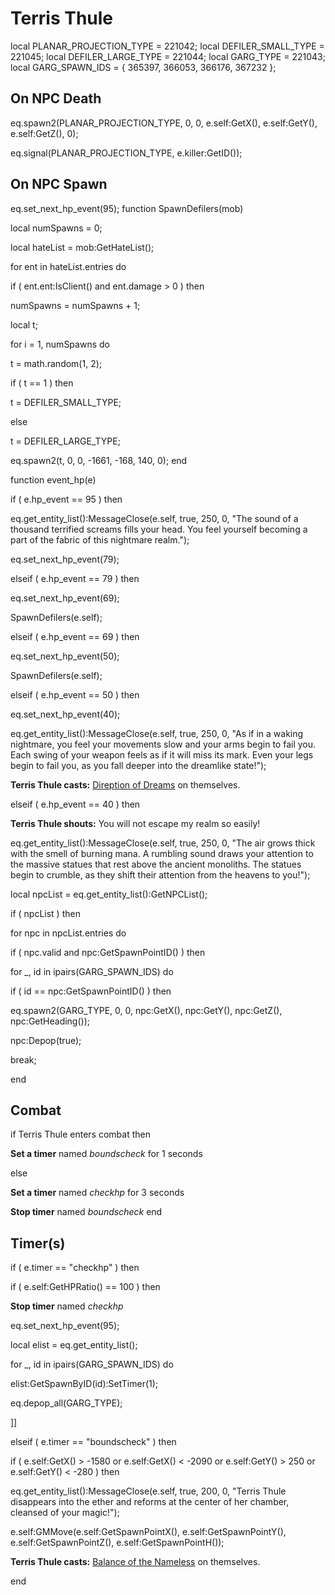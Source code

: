 # Terris Thule




local PLANAR_PROJECTION_TYPE = 221042;
local DEFILER_SMALL_TYPE = 221045;
local DEFILER_LARGE_TYPE = 221044;
local GARG_TYPE = 221043;
local GARG_SPAWN_IDS = { 365397, 366053, 366176, 367232 };



## On NPC Death

eq.spawn2(PLANAR_PROJECTION_TYPE, 0, 0, e.self:GetX(), e.self:GetY(), e.self:GetZ(), 0);

eq.signal(PLANAR_PROJECTION_TYPE, e.killer:GetID()); 


## On NPC Spawn

eq.set_next_hp_event(95);
function SpawnDefilers(mob)

local numSpawns = 0;

local hateList = mob:GetHateList();



for ent in hateList.entries do


if ( ent.ent:IsClient() and ent.damage > 0 ) then



numSpawns = numSpawns + 1;



local t;

for i = 1, numSpawns do


t = math.random(1, 2);


if ( t == 1 ) then



t = DEFILER_SMALL_TYPE;


else



t = DEFILER_LARGE_TYPE;






eq.spawn2(t, 0, 0, -1661, -168, 140, 0); 
end

function event_hp(e)


if ( e.hp_event == 95 ) then


eq.get_entity_list():MessageClose(e.self, true, 250, 0, "The sound of a thousand terrified screams fills your head.  You feel yourself becoming a part of the fabric of this nightmare realm.");


eq.set_next_hp_event(79);




elseif ( e.hp_event == 79 ) then


eq.set_next_hp_event(69);


SpawnDefilers(e.self);



elseif ( e.hp_event == 69 ) then


eq.set_next_hp_event(50);


SpawnDefilers(e.self);



elseif ( e.hp_event == 50 ) then


eq.set_next_hp_event(40);


eq.get_entity_list():MessageClose(e.self, true, 250, 0, "As if in a waking nightmare, you feel your movements slow and your arms begin to fail you.  Each swing of your weapon feels as if it will miss its mark.   Even your legs begin to fail you, as you fall deeper into the dreamlike state!");


**Terris Thule casts:** [Direption of Dreams](/spell/3150) on themselves.



elseif ( e.hp_event == 40 ) then


**Terris Thule shouts:** <span class="text-danger">You will not escape my realm so easily!</span>


eq.get_entity_list():MessageClose(e.self, true, 250, 0, "The air grows thick with the smell of burning mana.  A rumbling sound draws your attention to the massive statues that rest above the ancient monoliths.  The statues begin to crumble, as they shift their attention from the heavens to you!");





local npcList = eq.get_entity_list():GetNPCList();





if ( npcList ) then






for npc in npcList.entries do





if ( npc.valid and npc:GetSpawnPointID() ) then










for _, id in ipairs(GARG_SPAWN_IDS) do






if ( id == npc:GetSpawnPointID() ) then







eq.spawn2(GARG_TYPE, 0, 0, npc:GetX(), npc:GetY(), npc:GetZ(), npc:GetHeading());







npc:Depop(true);








break;
















end



## Combat

if  Terris Thule enters combat  then


**Set a timer** named *boundscheck* for 1 seconds

else


**Set a timer** named *checkhp* for 3 seconds


**Stop timer** named *boundscheck*
end



## Timer(s)


if ( e.timer == "checkhp" ) then




if ( e.self:GetHPRatio() == 100 ) then



**Stop timer** named *checkhp*



eq.set_next_hp_event(95);















local elist = eq.get_entity_list();







for _, id in ipairs(GARG_SPAWN_IDS) do




elist:GetSpawnByID(id):SetTimer(1);





eq.depop_all(GARG_TYPE);



]]





elseif ( e.timer == "boundscheck" ) then




if ( e.self:GetX() > -1580 or e.self:GetX() < -2090 or e.self:GetY() > 250 or e.self:GetY() < -280 ) then



eq.get_entity_list():MessageClose(e.self, true, 200, 0, "Terris Thule disappears into the ether and reforms at the center of her chamber, cleansed of your magic!");



e.self:GMMove(e.self:GetSpawnPointX(), e.self:GetSpawnPointY(), e.self:GetSpawnPointZ(), e.self:GetSpawnPointH());



**Terris Thule casts:** [Balance of the Nameless](/spell/3230) on themselves.

end
